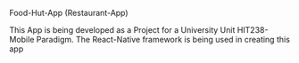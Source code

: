 Food-Hut-App (Restaurant-App)

This App is being developed as a Project for a University Unit HIT238-Mobile Paradigm. The React-Native framework is being used in creating this app
